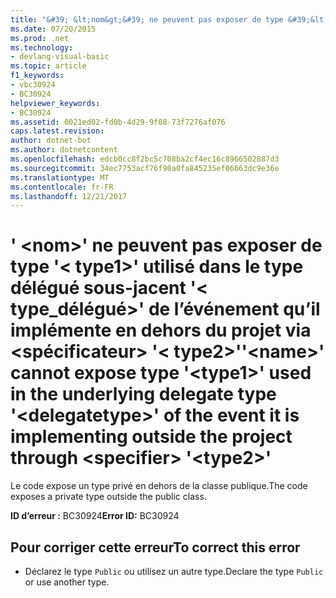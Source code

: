 ```yaml
---
title: "&#39; &lt;nom&gt;&#39; ne peuvent pas exposer de type &#39;&lt; type1&gt;&#39; utilisé dans le type délégué sous-jacent &#39;&lt; type_délégué&gt;&#39; de l’événement qu’il implémente en dehors du projet via &lt;spécificateur&gt; &#39;&lt; type2&gt;&#39;"
ms.date: 07/20/2015
ms.prod: .net
ms.technology:
- devlang-visual-basic
ms.topic: article
f1_keywords:
- vbc30924
- BC30924
helpviewer_keywords:
- BC30924
ms.assetid: 0021ed02-fd0b-4d29-9f08-73f7276af076
caps.latest.revision: 
author: dotnet-bot
ms.author: dotnetcontent
ms.openlocfilehash: edcb0cc8f2bc5c708ba2cf4ec16c8966502887d3
ms.sourcegitcommit: 34ec7753acf76f90a0fa845235ef06663dc9e36e
ms.translationtype: MT
ms.contentlocale: fr-FR
ms.lasthandoff: 12/21/2017
---
```

# <a name="39ltnamegt39-cannot-expose-type-39lttype1gt39-used-in-the-underlying-delegate-type-39ltdelegatetypegt39-of-the-event-it-is-implementing-outside-the-project-through-ltspecifiergt-39lttype2gt39"></a><span data-ttu-id="fb1f3-102">&#39; &lt;nom&gt;&#39; ne peuvent pas exposer de type &#39;&lt; type1&gt;&#39; utilisé dans le type délégué sous-jacent &#39;&lt; type_délégué&gt;&#39; de l’événement qu’il implémente en dehors du projet via &lt;spécificateur&gt; &#39;&lt; type2&gt;&#39;</span><span class="sxs-lookup"><span data-stu-id="fb1f3-102">&#39;&lt;name&gt;&#39; cannot expose type &#39;&lt;type1&gt;&#39; used in the underlying delegate type &#39;&lt;delegatetype&gt;&#39; of the event it is implementing outside the project through &lt;specifier&gt; &#39;&lt;type2&gt;&#39;</span></span>
<span data-ttu-id="fb1f3-103">Le code expose un type privé en dehors de la classe publique.</span><span class="sxs-lookup"><span data-stu-id="fb1f3-103">The code exposes a private type outside the public class.</span></span>  
  
 <span data-ttu-id="fb1f3-104">**ID d’erreur :** BC30924</span><span class="sxs-lookup"><span data-stu-id="fb1f3-104">**Error ID:** BC30924</span></span>  
  
## <a name="to-correct-this-error"></a><span data-ttu-id="fb1f3-105">Pour corriger cette erreur</span><span class="sxs-lookup"><span data-stu-id="fb1f3-105">To correct this error</span></span>  
  
-   <span data-ttu-id="fb1f3-106">Déclarez le type `Public` ou utilisez un autre type.</span><span class="sxs-lookup"><span data-stu-id="fb1f3-106">Declare the type `Public` or use another type.</span></span>